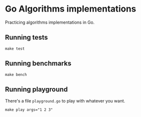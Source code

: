 # Go Algorithms implementations

Practicing algorithms implementations in Go.

## Running tests

    make test

## Running benchmarks

    make bench

## Running playground

There's a file `playground.go` to play with whatever you want.

    make play args="1 2 3"
